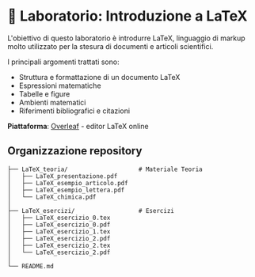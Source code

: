 # 📝 Laboratorio: Introduzione a LaTeX

L'obiettivo di questo laboratorio è introdurre LaTeX, linguaggio di markup molto utilizzato per la stesura di documenti e articoli scientifici.

I principali argomenti trattati sono:
- Struttura e formattazione di un documento LaTeX
- Espressioni matematiche
- Tabelle e figure
- Ambienti matematici
- Riferimenti bibliografici e citazioni

**Piattaforma**: [Overleaf](https://www.overleaf.com/) - editor LaTeX online

## Organizzazione repository

```
├── LaTeX_teoria/                    # Materiale Teoria
│   ├── LaTeX_presentazione.pdf
│   ├── LaTeX_esempio_articolo.pdf
│   ├── LaTeX_esempio_lettera.pdf
│   └── LaTeX_chimica.pdf
│ 
├── LaTeX_esercizi/                  # Esercizi
│   ├── LaTeX_esercizio_0.tex
│   ├── LaTeX_esercizio_0.pdf
│   ├── LaTeX_esercizio_1.tex
│   ├── LaTeX_esercizio_2.pdf
│   ├── LaTeX_esercizio_2.tex
│   └── LaTeX_esercizio_2.pdf
│ 
└── README.md
```
